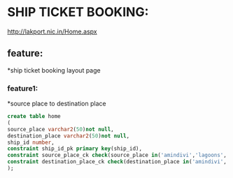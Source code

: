 # SHIP TICKET BOOKING:

http://lakport.nic.in/Home.aspx

## feature:

*ship ticket booking layout page

### feature1:

*source place to destination place


~~~sql
create table home
(
source_place varchar2(50)not null,
destination_place varchar2(50)not null,
ship_id number,
constraint ship_id_pk primary key(ship_id),
constraint source_place_ck check(source_place in('amindivi','lagoons','kaavaratti','minicoy','corals','arabiansea','lakshadeepsea')),
constraint destination_place_ck check(destination_place in('amindivi','lagoons','kaavaratti','minicoy','corals','arabiansea','lakshadeepsea'))
);


